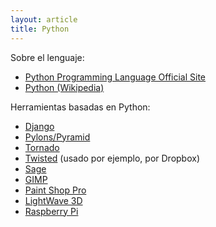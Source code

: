 ```yaml
---
layout: article
title: Python
---
```


Sobre el lenguaje:

-   [Python Programming Language Official Site](http://www.python.org/)
-   [Python (Wikipedia)](http://en.wikipedia.org/wiki/Python_(programming_language))

Herramientas basadas en Python:

-   [Django](https://www.djangoproject.com/)
-   [Pylons/Pyramid](http://www.pylonsproject.org/)
-   [Tornado](http://www.tornadoweb.org/)
-   [Twisted](http://twistedmatrix.com/trac/) (usado por ejemplo, por Dropbox)
-   [Sage](http://www.sagemath.org/)
-   [GIMP](http://www.gimp.org/)
-   [Paint Shop Pro](http://www.corel.com/corel/product/index.jsp?pid=prod4900067)
-   [LightWave 3D](https://www.lightwave3d.com/)
-   [Raspberry Pi](http://www.raspberrypi.org/)

